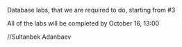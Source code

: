 Database labs, that we are required to do, starting from #3 

All of the labs will be completed by October 16, 13:00

//Sultanbek Adanbaev